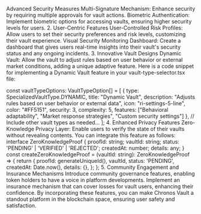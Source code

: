 Advanced Security Measures
Multi-Signature Mechanism: Enhance security by requiring multiple approvals for vault actions.
Biometric Authentication: Implement biometric options for accessing vaults, ensuring higher security levels for users.
2. User-Centric Features
User-Controlled Risk Profiles: Allow users to set their security preferences and risk levels, customizing their vault experience.
Visual Security Monitoring Dashboard: Create a dashboard that gives users real-time insights into their vault's security status and any ongoing incidents.
3. Innovative Vault Designs
Dynamic Vault: Allow the vault to adjust rules based on user behavior or external market conditions, adding a unique adaptive feature.
Here is a code snippet for implementing a Dynamic Vault feature in your vault-type-selector.tsx file:

const vaultTypeOptions: VaultTypeOption[] = [
  {
    type: SpecializedVaultType.DYNAMIC,
    title: "Dynamic Vault",
    description: "Adjusts rules based on user behavior or external data",
    icon: "ri-settings-5-line",
    color: "#FF5151",
    security: 3,
    complexity: 5,
    features: ["Behavioral adaptability", "Market response strategies", "Custom security settings"]
  },
  // Include other vault types as needed...
];
4. Enhanced Privacy Features
Zero-Knowledge Privacy Layer: Enable users to verify the state of their vaults without revealing contents. You can integrate this feature as follows:
interface ZeroKnowledgeProof {
  proofId: string;
  vaultId: string;
  status: 'PENDING' | 'VERIFIED' | 'REJECTED';
  createdAt: number;
  details: any;
}
const createZeroKnowledgeProof = (vaultId: string): ZeroKnowledgeProof => {
  return {
    proofId: generateUniqueId(),
    vaultId,
    status: 'PENDING',
    createdAt: Date.now(),
    details: {},
  };
};
5. Community Engagement and Insurance Mechanisms
Introduce community governance features, enabling token holders to have a voice in platform developments.
Implement an insurance mechanism that can cover losses for vault users, enhancing their confidence.
By incorporating these features, you can make Chronos Vault a standout platform in the blockchain space, ensuring user safety and satisfaction.
